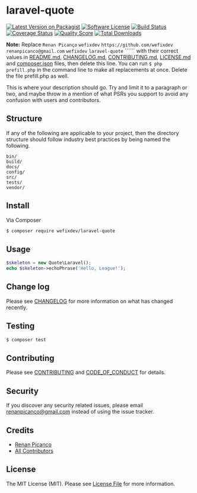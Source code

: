 # laravel-quote

[![Latest Version on Packagist][ico-version]][link-packagist]
[![Software License][ico-license]](LICENSE.md)
[![Build Status][ico-travis]][link-travis]
[![Coverage Status][ico-scrutinizer]][link-scrutinizer]
[![Quality Score][ico-code-quality]][link-code-quality]
[![Total Downloads][ico-downloads]][link-downloads]

**Note:** Replace ```Renan Picanço``` ```wefixdev``` ```https://github.com/wefixdev``` ```renanpicanco@gmail.com``` ```wefixdev``` ```laravel-quote``` `````` with their correct values in [README.md](README.md), [CHANGELOG.md](CHANGELOG.md), [CONTRIBUTING.md](CONTRIBUTING.md), [LICENSE.md](LICENSE.md) and [composer.json](composer.json) files, then delete this line. You can run `$ php prefill.php` in the command line to make all replacements at once. Delete the file prefill.php as well.

This is where your description should go. Try and limit it to a paragraph or two, and maybe throw in a mention of what
PSRs you support to avoid any confusion with users and contributors.

## Structure

If any of the following are applicable to your project, then the directory structure should follow industry best practices by being named the following.

```
bin/        
build/
docs/
config/
src/
tests/
vendor/
```


## Install

Via Composer

``` bash
$ composer require wefixdev/laravel-quote
```

## Usage

``` php
$skeleton = new Quote\Laravel();
echo $skeleton->echoPhrase('Hello, League!');
```

## Change log

Please see [CHANGELOG](CHANGELOG.md) for more information on what has changed recently.

## Testing

``` bash
$ composer test
```

## Contributing

Please see [CONTRIBUTING](CONTRIBUTING.md) and [CODE_OF_CONDUCT](CODE_OF_CONDUCT.md) for details.

## Security

If you discover any security related issues, please email renanpicanco@gmail.com instead of using the issue tracker.

## Credits

- [Renan Picanço][link-author]
- [All Contributors][link-contributors]

## License

The MIT License (MIT). Please see [License File](LICENSE.md) for more information.

[ico-version]: https://img.shields.io/packagist/v/wefixdev/laravel-quote.svg?style=flat-square
[ico-license]: https://img.shields.io/badge/license-MIT-brightgreen.svg?style=flat-square
[ico-travis]: https://img.shields.io/travis/wefixdev/laravel-quote/master.svg?style=flat-square
[ico-scrutinizer]: https://img.shields.io/scrutinizer/coverage/g/wefixdev/laravel-quote.svg?style=flat-square
[ico-code-quality]: https://img.shields.io/scrutinizer/g/wefixdev/laravel-quote.svg?style=flat-square
[ico-downloads]: https://img.shields.io/packagist/dt/wefixdev/laravel-quote.svg?style=flat-square

[link-packagist]: https://packagist.org/packages/wefixdev/laravel-quote
[link-travis]: https://travis-ci.org/wefixdev/laravel-quote
[link-scrutinizer]: https://scrutinizer-ci.com/g/wefixdev/laravel-quote/code-structure
[link-code-quality]: https://scrutinizer-ci.com/g/wefixdev/laravel-quote
[link-downloads]: https://packagist.org/packages/wefixdev/laravel-quote
[link-author]: https://github.com/wefixdev
[link-contributors]: ../../contributors
